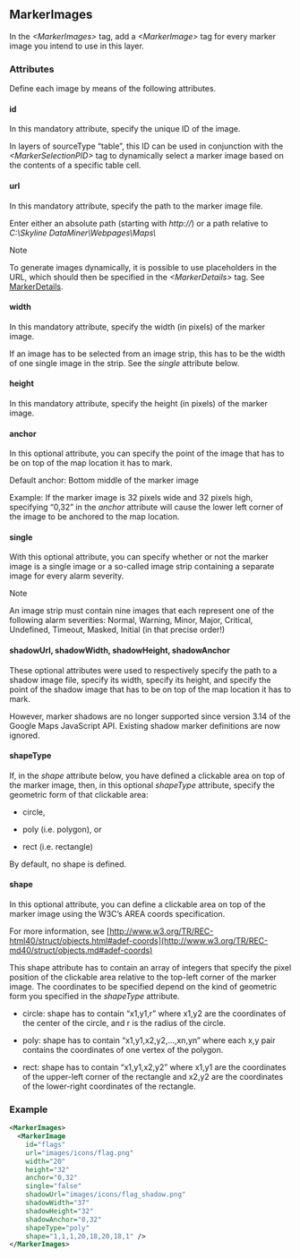 ## MarkerImages

In the *\<MarkerImages>* tag, add a *\<MarkerImage>* tag for every marker image you intend to use in this layer.

### Attributes

Define each image by means of the following attributes.

#### id

In this mandatory attribute, specify the unique ID of the image.

In layers of sourceType “table”, this ID can be used in conjunction with the *\<MarkerSelectionPID>* tag to dynamically select a marker image based on the contents of a specific table cell.

#### url

In this mandatory attribute, specify the path to the marker image file.

Enter either an absolute path (starting with *http://*) or a path relative to *C:\\Skyline DataMiner\\Webpages\\Maps\\*

> [!NOTE]
> To generate images dynamically, it is possible to use placeholders in the URL, which should then be specified in the *\<MarkerDetails>* tag. See [MarkerDetails](MarkerDetails.md).

#### width

In this mandatory attribute, specify the width (in pixels) of the marker image.

If an image has to be selected from an image strip, this has to be the width of one single image in the strip. See the *single* attribute below.

#### height

In this mandatory attribute, specify the height (in pixels) of the marker image.

#### anchor

In this optional attribute, you can specify the point of the image that has to be on top of the map location it has to mark.

Default anchor: Bottom middle of the marker image

Example: If the marker image is 32 pixels wide and 32 pixels high, specifying “0,32” in the *anchor* attribute will cause the lower left corner of the image to be anchored to the map location.

#### single

With this optional attribute, you can specify whether or not the marker image is a single image or a so-called image strip containing a separate image for every alarm severity.

> [!NOTE]
> An image strip must contain nine images that each represent one of the following alarm severities: Normal, Warning, Minor, Major, Critical, Undefined, Timeout, Masked, Initial (in that precise order!)

#### shadowUrl, shadowWidth, shadowHeight, shadowAnchor

These optional attributes were used to respectively specify the path to a shadow image file, specify its width, specify its height, and specify the point of the shadow image that has to be on top of the map location it has to mark.

However, marker shadows are no longer supported since version 3.14 of the Google Maps JavaScript API. Existing shadow marker definitions are now ignored.

#### shapeType

If, in the *shape* attribute below, you have defined a clickable area on top of the marker image, then, in this optional *shapeType* attribute, specify the geometric form of that clickable area:

- circle,

- poly (i.e. polygon), or

- rect (i.e. rectangle)

By default, no shape is defined.

#### shape

In this optional attribute, you can define a clickable area on top of the marker image using the W3C’s AREA coords specification.

For more information, see [http://www.w3.org/TR/REC-html40/struct/objects.html#adef-coords](http://www.w3.org/TR/REC-md40/struct/objects.md#adef-coords)

This shape attribute has to contain an array of integers that specify the pixel position of the clickable area relative to the top-left corner of the marker image. The coordinates to be specified depend on the kind of geometric form you specified in the *shapeType* attribute.

- circle: shape has to contain “x1,y1,r” where x1,y2 are the coordinates of the center of the circle, and r is the radius of the circle.

- poly: shape has to contain “x1,y1,x2,y2,...,xn,yn” where each x,y pair contains the coordinates of one vertex of the polygon.

- rect: shape has to contain “x1,y1,x2,y2” where x1,y1 are the coordinates of the upper-left corner of the rectangle and x2,y2 are the coordinates of the lower-right coordinates of the rectangle.

### Example

```xml
<MarkerImages>                         
  <MarkerImage                           
    id="flags"                              
    url="images/icons/flag.png"             
    width="20"                              
    height="32"                             
    anchor="0,32"                           
    single="false"                          
    shadowUrl="images/icons/flag_shadow.png"
    shadowWidth="37"                        
    shadowHeight="32"                       
    shadowAnchor="0,32"                     
    shapeType="poly"                        
    shape="1,1,1,20,18,20,18,1" />          
</MarkerImages>                        
```
